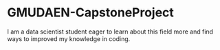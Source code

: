 # GMUDAEN-CapstoneProject
I am a data scientist student eager to learn about this field more and find ways to improved my knowledge in coding.
